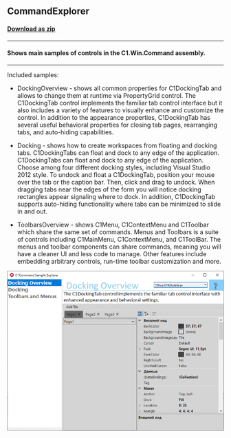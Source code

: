 ## CommandExplorer
#### [Download as zip](https://grapecity.github.io/DownGit/#/home?url=https://github.com/GrapeCity/ComponentOne-WinForms-Samples/tree/master/Next\Command\CS\CommandExplorer)
____
#### Shows main samples of controls in the C1.Win.Command assembly.
____
Included samples:

* DockingOverview - shows all common properties for C1DockingTab and allows to change them at runtime via PropertyGrid control.
    The C1DockingTab control implements the familiar tab control interface but it also includes a variety of features to visually enhance and customize the control. 
    In addition to the appearance properties, C1DockingTab has several useful behavioral properties for closing tab pages, rearranging tabs, and auto-hiding capabilities.

* Docking - shows how to create workspaces from floating and docking tabs. C1DockingTabs can float and dock to any edge of the application.
    C1DockingTabs can float and dock to any edge of the application. Choose among four different docking styles, including Visual Studio 2012 style. 
    To undock and float a C1DockingTab, position your mouse over the tab or the caption bar. Then, click and drag to undock. 
    When dragging tabs near the edges of the form you will notice docking rectangles appear signaling where to dock. 
    In addition, C1DockingTab supports auto-hiding functionality where tabs can be minimized to slide in and out.

* ToolbarsOverview - shows C1Menu, C1ContextMenu and C1Toolbar which share the same set of commands.
    Menus and Toolbars is a suite of controls including C1MainMenu, C1ContextMenu, and C1ToolBar. 
    The menus and toolbar components can share commands, meaning you will have a cleaner UI and less code to manage. 
    Other features include embedding arbitrary controls, run-time toolbar customization and more.

![screenshot](screenshot.PNG)
